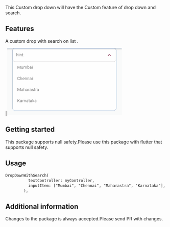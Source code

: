 <!--
This README describes the package. If you publish this package to pub.dev,
this README's contents appear on the landing page for your package.

For information about how to write a good package README, see the guide for
[writing package pages](https://dart.dev/guides/libraries/writing-package-pages).

For general information about developing packages, see the Dart guide for
[creating packages](https://dart.dev/guides/libraries/create-library-packages)
and the Flutter guide for
[developing packages and plugins](https://flutter.dev/developing-packages).
-->

This Custom drop down will have the Custom feature of drop down and search.

## Features
A custom drop with search on list .

|![Blink](https://github.com/FectumEngineer/CustomDropDownWithSearch/blob/main/assets/demo.gif)

## Getting started

This package supports null safety.Please use this package with flutter that supports null safety.

## Usage
```
DropDownWithSearch(
          textController: myController,
          inputItem: ["Mumbai", "Chennai", "Maharastra", "Karnataka"],
        ),

```

## Additional information
Changes to the package is always accepted.Please send PR with changes.